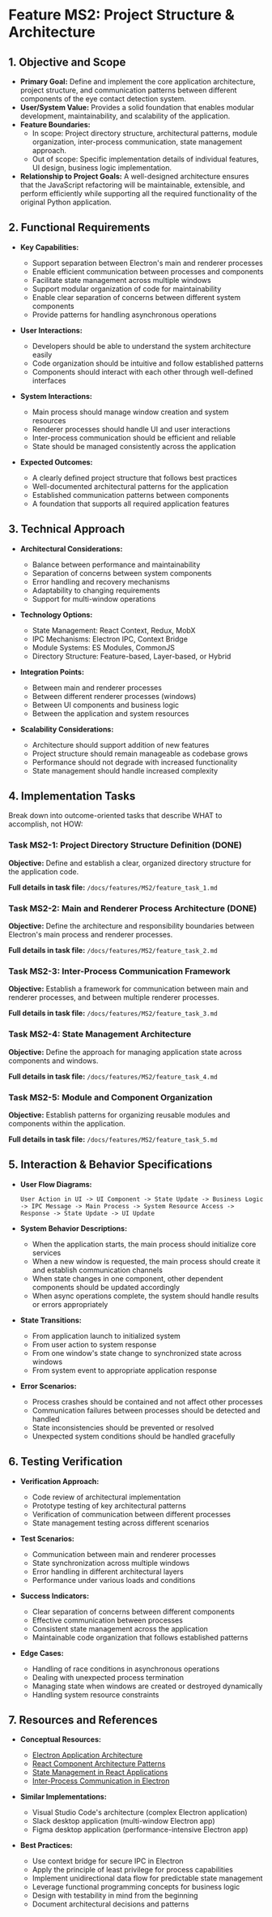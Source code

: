 # Feature MS2: Project Structure & Architecture

## 1. Objective and Scope
- **Primary Goal:** Define and implement the core application architecture, project structure, and communication patterns between different components of the eye contact detection system.
- **User/System Value:** Provides a solid foundation that enables modular development, maintainability, and scalability of the application.
- **Feature Boundaries:**
  - In scope: Project directory structure, architectural patterns, module organization, inter-process communication, state management approach.
  - Out of scope: Specific implementation details of individual features, UI design, business logic implementation.
- **Relationship to Project Goals:** A well-designed architecture ensures that the JavaScript refactoring will be maintainable, extensible, and perform efficiently while supporting all the required functionality of the original Python application.

## 2. Functional Requirements
- **Key Capabilities:**
  - Support separation between Electron's main and renderer processes
  - Enable efficient communication between processes and components
  - Facilitate state management across multiple windows
  - Support modular organization of code for maintainability
  - Enable clear separation of concerns between different system components
  - Provide patterns for handling asynchronous operations

- **User Interactions:**
  - Developers should be able to understand the system architecture easily
  - Code organization should be intuitive and follow established patterns
  - Components should interact with each other through well-defined interfaces

- **System Interactions:**
  - Main process should manage window creation and system resources
  - Renderer processes should handle UI and user interactions
  - Inter-process communication should be efficient and reliable
  - State should be managed consistently across the application

- **Expected Outcomes:**
  - A clearly defined project structure that follows best practices
  - Well-documented architectural patterns for the application
  - Established communication patterns between components
  - A foundation that supports all required application features

## 3. Technical Approach
- **Architectural Considerations:**
  - Balance between performance and maintainability
  - Separation of concerns between system components
  - Error handling and recovery mechanisms
  - Adaptability to changing requirements
  - Support for multi-window operations

- **Technology Options:**
  - State Management: React Context, Redux, MobX
  - IPC Mechanisms: Electron IPC, Context Bridge
  - Module Systems: ES Modules, CommonJS
  - Directory Structure: Feature-based, Layer-based, or Hybrid

- **Integration Points:**
  - Between main and renderer processes
  - Between different renderer processes (windows)
  - Between UI components and business logic
  - Between the application and system resources

- **Scalability Considerations:**
  - Architecture should support addition of new features
  - Project structure should remain manageable as codebase grows
  - Performance should not degrade with increased functionality
  - State management should handle increased complexity

## 4. Implementation Tasks
Break down into outcome-oriented tasks that describe WHAT to accomplish, not HOW:

### Task MS2-1: Project Directory Structure Definition (DONE)
**Objective:** Define and establish a clear, organized directory structure for the application code.

**Full details in task file:** `/docs/features/MS2/feature_task_1.md`

### Task MS2-2: Main and Renderer Process Architecture (DONE)
**Objective:** Define the architecture and responsibility boundaries between Electron's main process and renderer processes.

**Full details in task file:** `/docs/features/MS2/feature_task_2.md`

### Task MS2-3: Inter-Process Communication Framework
**Objective:** Establish a framework for communication between main and renderer processes, and between multiple renderer processes.

**Full details in task file:** `/docs/features/MS2/feature_task_3.md`

### Task MS2-4: State Management Architecture
**Objective:** Define the approach for managing application state across components and windows.

**Full details in task file:** `/docs/features/MS2/feature_task_4.md`

### Task MS2-5: Module and Component Organization
**Objective:** Establish patterns for organizing reusable modules and components within the application.

**Full details in task file:** `/docs/features/MS2/feature_task_5.md`

## 5. Interaction & Behavior Specifications
- **User Flow Diagrams:**
  ```
  User Action in UI -> UI Component -> State Update -> Business Logic -> IPC Message -> Main Process -> System Resource Access -> Response -> State Update -> UI Update
  ```

- **System Behavior Descriptions:**
  - When the application starts, the main process should initialize core services
  - When a new window is requested, the main process should create it and establish communication channels
  - When state changes in one component, other dependent components should be updated accordingly
  - When async operations complete, the system should handle results or errors appropriately

- **State Transitions:**
  - From application launch to initialized system
  - From user action to system response
  - From one window's state change to synchronized state across windows
  - From system event to appropriate application response

- **Error Scenarios:**
  - Process crashes should be contained and not affect other processes
  - Communication failures between processes should be detected and handled
  - State inconsistencies should be prevented or resolved
  - Unexpected system conditions should be handled gracefully

## 6. Testing Verification
- **Verification Approach:**
  - Code review of architectural implementation
  - Prototype testing of key architectural patterns
  - Verification of communication between different processes
  - State management testing across different scenarios

- **Test Scenarios:**
  - Communication between main and renderer processes
  - State synchronization across multiple windows
  - Error handling in different architectural layers
  - Performance under various loads and conditions

- **Success Indicators:**
  - Clear separation of concerns between different components
  - Effective communication between processes
  - Consistent state management across the application
  - Maintainable code organization that follows established patterns

- **Edge Cases:**
  - Handling of race conditions in asynchronous operations
  - Dealing with unexpected process termination
  - Managing state when windows are created or destroyed dynamically
  - Handling system resource constraints

## 7. Resources and References
- **Conceptual Resources:**
  - [Electron Application Architecture](https://www.electronjs.org/docs/latest/tutorial/application-architecture)
  - [React Component Architecture Patterns](https://reactpatterns.com/)
  - [State Management in React Applications](https://reactjs.org/docs/context.html)
  - [Inter-Process Communication in Electron](https://www.electronjs.org/docs/latest/tutorial/ipc)

- **Similar Implementations:**
  - Visual Studio Code's architecture (complex Electron application)
  - Slack desktop application (multi-window Electron app)
  - Figma desktop application (performance-intensive Electron app)

- **Best Practices:**
  - Use context bridge for secure IPC in Electron
  - Apply the principle of least privilege for process capabilities
  - Implement unidirectional data flow for predictable state management
  - Leverage functional programming concepts for business logic
  - Design with testability in mind from the beginning
  - Document architectural decisions and patterns
